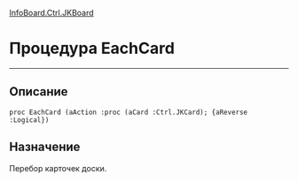 ﻿---
Link: InfoBoard.Ctrl.JKBoard.@EachCard
---

<!---  Навигация
[Имя проекта](#) :
-->
[InfoBoard.Ctrl.JKBoard](Default)

# Процедура EachCard
---

## Описание

    proc EachCard (aAction :proc (aCard :Ctrl.JKCard); {aReverse :Logical})

<!--
## Аргументы{#Args}

### Аргумент1

Описание аргумента 1
-->

## Назначение

Перебор карточек доски.

<!--
## Пример

    EachCard...
-->

